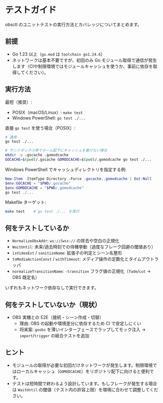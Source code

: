 # テストガイド

obsctl のユニットテストの実行方法とカバレッジについてまとめます。

## 前提
- Go 1.23 以上（`go.mod` は `toolchain go1.24.6`）
- ネットワークは基本不要ですが、初回のみ Go モジュール取得で通信が発生します（CIや制限環境ではモジュールキャッシュを使うか、事前に依存を取得してください）。

## 実行方法

最短（推奨）:
- POSIX（macOS/Linux）: `make test`
- Windows PowerShell: `go test ./...`

直接 `go test` を使う場合（POSIX）:
```sh
# 通常
go test ./...

# サンドボックス等でホーム配下にキャッシュを書けない場合
mkdir -p .gocache .gomodcache
GOCACHE=$(pwd)/.gocache GOMODCACHE=$(pwd)/.gomodcache go test ./...
```

Windows PowerShell でキャッシュディレクトリを指定する例:
```powershell
New-Item -ItemType Directory -Force .gocache,.gomodcache | Out-Null
$env:GOCACHE = "$PWD/.gocache"
$env:GOMODCACHE = "$PWD/.gomodcache"
go test ./...
```

Makefile ターゲット:
```sh
make test    # go test ./... を実行
```

## 何をテストしているか
- `NormalizeObsAddr`: `ws://`/`wss://` の除去や空白の正規化
- `WaitUntil`: 未来/過去時刻での待機挙動（過度なフレーク回避の閾値あり）
- `isVideoExt` / `sanitizeName`: 拡張子の判定とシーン名整形
- `toMediaActionConst` / `withTimeout`: メディア操作の定数化とタイムアウトラッパ
 - `normalizeTransitionName`: `-transition` フラグ値の正規化（`fade`/`cut` → OBS 既定名）

いずれもネットワーク依存なしで実行できます。

## 何をテストしていないか（現状）
- OBS 実機との E2E（接続・シーン作成・切替）
  - 理由: OBS の起動や環境差分に依存するため CI で安定しにくい
  - 将来案: `goobs` を薄いインターフェースでラップしてモック注入 → `import`/`trigger` の結合テストを追加

## ヒント
- モジュールの取得が必要な初回だけネットワークが発生します。制限環境ではローカルキャッシュ（`GOMODCACHE`）をリポジトリ配下に向けると便利です。
- テストは短時間で終わるよう設計しています。もしフレークが発生する場合は `WaitUntil` の閾値（テスト内の許容上限）を環境に合わせて調整してください。
